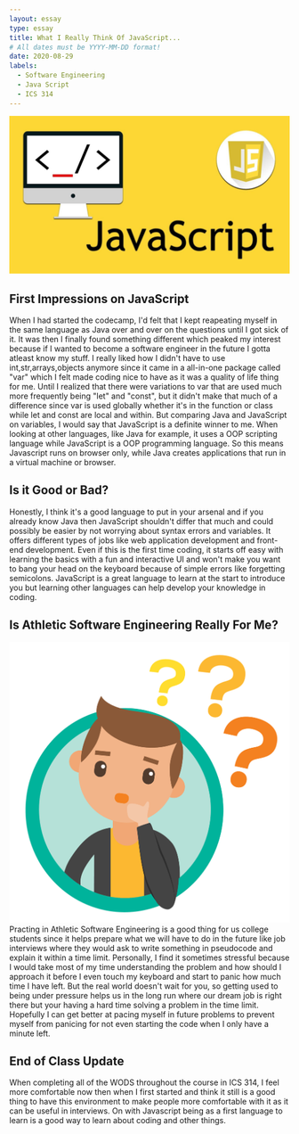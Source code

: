 ```yaml
---
layout: essay
type: essay
title: What I Really Think Of JavaScript...
# All dates must be YYYY-MM-DD format!
date: 2020-08-29
labels:
  - Software Engineering
  - Java Script
  - ICS 314
---
```


<img class="ui image" src="../images/java_script_banner.jpg">

## First Impressions on JavaScript 

When I had started the codecamp, I'd felt that I kept reapeating myself in the same language as Java over and over on the questions until I got sick of it. It was then I finally found something different which peaked my interest because if I wanted to become a software engineer in the future I gotta atleast know my stuff. I really liked how I didn't have to use int,str,arrays,objects anymore since it came in a all-in-one package called "var" which I felt made coding nice to have as it was a quality of life thing for me.
Until I realized that there were variations to var that are used much more frequently being "let" and "const", but it didn't make that much of a difference since var is used globally whether it's in the function or class while let and const are local and within. But comparing Java and JavaScript on variables, I would say that JavaScript is a definite winner to me. When looking
at other languages, like Java for example, it uses a OOP scripting language while JavaScript is a OOP programming language. So this means Javascript runs on browser only, while Java creates applications that run in a virtual machine or browser.

## Is it Good or Bad?

Honestly, I think it's a good language to put in your arsenal and if you already know Java then JavaScript shouldn't differ that much and could possibly be easier by not worrying about syntax errors and variables. It offers different types of jobs like web application development and front-end development. Even if this is the first time coding, it starts off easy with learning the basics with a fun and interactive UI and won't make you want to bang your head on the keyboard because of simple errors like forgetting semicolons. JavaScript is a great language to learn at the start to introduce you but learning other languages can help develop your knowledge in coding.
## Is Athletic Software Engineering Really For Me?
<img class="ui small left floated image" src="../images/thinking.png"> 
Practing in Athletic Software Engineering is a good thing for us college students since it 
helps prepare what we will have to do in the future like job interviews where they would ask to write something in pseudocode and explain it within a time limit. Personally, I find it sometimes stressful because I would take most of my time understanding the problem and how should I approach it before I even touch my keyboard and start to panic how much time I have left. But the real world doesn't wait for you, so getting used to being under pressure helps us in the long run where our dream job is right there but your having a hard time solving a problem in the time limit. Hopefully I can get better at pacing myself in future problems to prevent myself from panicing for not even starting the code when I only have a minute left.

## End of Class Update

When completing all of the WODS throughout the course in ICS 314, I feel more comfortable now then when I first started and think it still is a good thing to have this environment to make people more comfortable with it as it can be useful in interviews. On with Javascript being as a first language to learn is a good way to learn about coding and other things.
